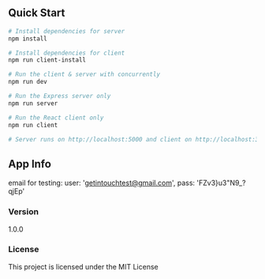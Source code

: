 ## Quick Start

``` bash
# Install dependencies for server
npm install

# Install dependencies for client
npm run client-install

# Run the client & server with concurrently
npm run dev

# Run the Express server only
npm run server

# Run the React client only
npm run client

# Server runs on http://localhost:5000 and client on http://localhost:3000
```

## App Info

email for testing:
user: 'getintouchtest@gmail.com', 
pass: 'FZv3}u3"N9_?qjEp'

### Version

1.0.0

### License

This project is licensed under the MIT License
